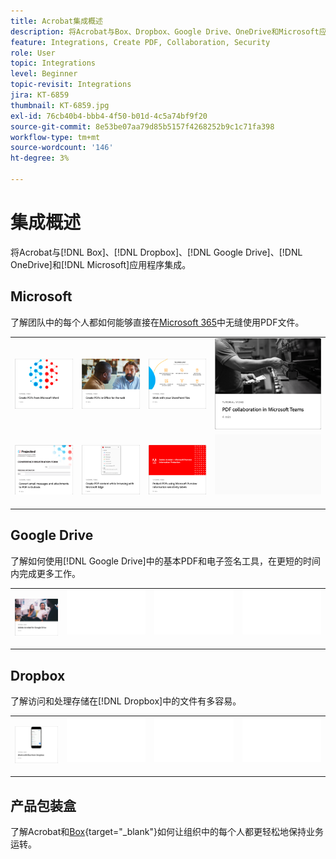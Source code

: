 ```yaml
---
title: Acrobat集成概述
description: 将Acrobat与Box、Dropbox、Google Drive、OneDrive和Microsoft应用程序集成
feature: Integrations, Create PDF, Collaboration, Security
role: User
topic: Integrations
level: Beginner
topic-revisit: Integrations
jira: KT-6859
thumbnail: KT-6859.jpg
exl-id: 76cb40b4-bbb4-4f50-b01d-4c5a74bf9f20
source-git-commit: 8e53be07aa79d85b5157f4268252b9c1c71fa398
workflow-type: tm+mt
source-wordcount: '146'
ht-degree: 3%

---
```


# 集成概述

将Acrobat与[!DNL Box]、[!DNL Dropbox]、[!DNL Google Drive]、[!DNL OneDrive]和[!DNL Microsoft]应用程序集成。

## Microsoft

了解团队中的每个人都如何能够直接在[Microsoft 365](https://www.adobe.com/documentcloud/integrations/microsoft-office-365.html)中无缝使用PDF文件。

<table style="table-layout:fixed">
<tr>
  <td>
    <a href="createfromword.md">
      <img alt="从Microsoft Word创建PDF文件" src="../assets/create-word.png" />
    </a>
  </td>
  <td>
    <a href="createofficeweb.md">
      <img alt="在[!DNL Office]中创建WebPDF" src="../assets/office-web.png" />
    </a>
  </td> 
  <td>
    <a href="acrobatandsp.md">
      <img alt="处理您的[!DNL SharePoint]文件" src="../assets/work-sharepoint.png" />
    </a>
  </td>
  <td>
    <a href="acrobatandteams.md">
      <img alt="PDF协作 [!DNL Microsoft Teams]" src="../assets/collaboration-teams.png" />
    </a>
  </td>
</tr>
<tr>
  <td>
    <a href="outlook.md">
      <img alt="在Outlook中将电子邮件和附件转换为PDF" src="../assets/outlook.png" />
    </a>
  </td>
  <td>
    <a href="edge.md">
      <img alt="浏览时创建PDF内容 [!DNL Microsoft Edge]" src="../assets/edge.png" />
    </a>
  </td>
  <td>
    <a href="microsoftsensitivitylabels.md">
      <img alt="浏览时创建PDF内容 [!DNL Microsoft Edge]" src="../assets/purview.png" />
    </a>
  </td>
  <td>
   <img alt="间隔物" src="../assets/Grayspacer.png" />
    <div>
    <br>
  </td>
</tr>
</table>

## Google Drive

了解如何使用[!DNL Google Drive]中的基本PDF和电子签名工具，在更短的时间内完成更多工作。

<table style="table-layout:fixed">
<tr>
  <td>
    <a href="acrobatandgoogle.md">
      <img alt="适用于Google Drive的Adobe Acrobat" src="../assets/google.png" />
    </a>
  </td>
  <td>
   <img alt="间隔物" src="../assets/Whitespacer.png" />
    <div>
    <br>
  </td>
  <td>
   <img alt="间隔物" src="../assets/Whitespacer.png" />
    <div>
    <br>
  </td>
  <td>
   <img alt="间隔物" src="../assets/Whitespacer.png" />
    <div>
    <br>
  </td>
</tr>
</table>

## Dropbox

了解访问和处理存储在[!DNL Dropbox]中的文件有多容易。

<table style="table-layout:fixed">
<tr>
  <td>
    <a href="acrobat-dropbox.md">
      <img alt="处理文件来自 [!DNL Dropbox]" src="../assets/work-dropbox.png" />
    </a>
  </td>
  <td>
   <img alt="间隔物" src="../assets/Whitespacer.png" />
    <div>
    <br>
  </td>
  <td>
   <img alt="间隔物" src="../assets/Whitespacer.png" />
    <div>
    <br>
  </td>
  <td>
   <img alt="间隔物" src="../assets/Whitespacer.png" />
    <div>
    <br>
  </td>
</tr>
</table>

## 产品包装盒

了解Acrobat和[Box](https://www.adobe.com/documentcloud/integrations/box.html){target="_blank"}如何让组织中的每个人都更轻松地保持业务运转。
